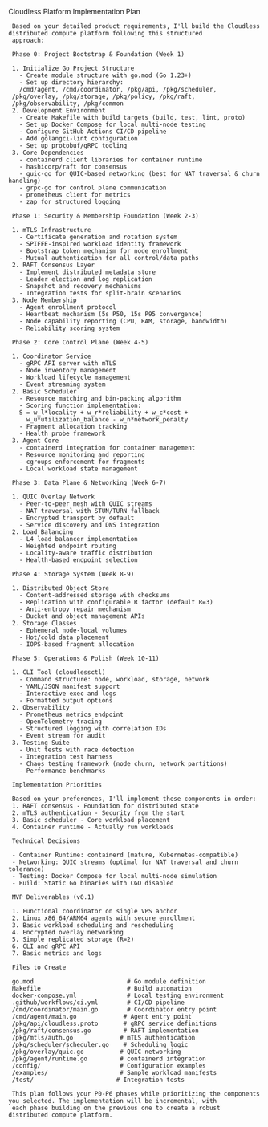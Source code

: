 Cloudless Platform Implementation Plan

     Based on your detailed product requirements, I'll build the Cloudless distributed compute platform following this structured 
     approach:

     Phase 0: Project Bootstrap & Foundation (Week 1)

     1. Initialize Go Project Structure
       - Create module structure with go.mod (Go 1.23+)
       - Set up directory hierarchy:
       /cmd/agent, /cmd/coordinator, /pkg/api, /pkg/scheduler,
     /pkg/overlay, /pkg/storage, /pkg/policy, /pkg/raft, 
     /pkg/observability, /pkg/common
     2. Development Environment
       - Create Makefile with build targets (build, test, lint, proto)
       - Set up Docker Compose for local multi-node testing
       - Configure GitHub Actions CI/CD pipeline
       - Add golangci-lint configuration
       - Set up protobuf/gRPC tooling
     3. Core Dependencies
       - containerd client libraries for container runtime
       - hashicorp/raft for consensus
       - quic-go for QUIC-based networking (best for NAT traversal & churn handling)
       - grpc-go for control plane communication
       - prometheus client for metrics
       - zap for structured logging

     Phase 1: Security & Membership Foundation (Week 2-3)

     1. mTLS Infrastructure
       - Certificate generation and rotation system
       - SPIFFE-inspired workload identity framework
       - Bootstrap token mechanism for node enrollment
       - Mutual authentication for all control/data paths
     2. RAFT Consensus Layer
       - Implement distributed metadata store
       - Leader election and log replication
       - Snapshot and recovery mechanisms
       - Integration tests for split-brain scenarios
     3. Node Membership
       - Agent enrollment protocol
       - Heartbeat mechanism (5s P50, 15s P95 convergence)
       - Node capability reporting (CPU, RAM, storage, bandwidth)
       - Reliability scoring system

     Phase 2: Core Control Plane (Week 4-5)

     1. Coordinator Service
       - gRPC API server with mTLS
       - Node inventory management
       - Workload lifecycle management
       - Event streaming system
     2. Basic Scheduler
       - Resource matching and bin-packing algorithm
       - Scoring function implementation:
       S = w_l*locality + w_r*reliability + w_c*cost + 
         w_u*utilization_balance - w_n*network_penalty
       - Fragment allocation tracking
       - Health probe framework
     3. Agent Core
       - containerd integration for container management
       - Resource monitoring and reporting
       - cgroups enforcement for fragments
       - Local workload state management

     Phase 3: Data Plane & Networking (Week 6-7)

     1. QUIC Overlay Network
       - Peer-to-peer mesh with QUIC streams
       - NAT traversal with STUN/TURN fallback
       - Encrypted transport by default
       - Service discovery and DNS integration
     2. Load Balancing
       - L4 load balancer implementation
       - Weighted endpoint routing
       - Locality-aware traffic distribution
       - Health-based endpoint selection

     Phase 4: Storage System (Week 8-9)

     1. Distributed Object Store
       - Content-addressed storage with checksums
       - Replication with configurable R factor (default R=3)
       - Anti-entropy repair mechanism
       - Bucket and object management APIs
     2. Storage Classes
       - Ephemeral node-local volumes
       - Hot/cold data placement
       - IOPS-based fragment allocation

     Phase 5: Operations & Polish (Week 10-11)

     1. CLI Tool (cloudlessctl)
       - Command structure: node, workload, storage, network
       - YAML/JSON manifest support
       - Interactive exec and logs
       - Formatted output options
     2. Observability
       - Prometheus metrics endpoint
       - OpenTelemetry tracing
       - Structured logging with correlation IDs
       - Event stream for audit
     3. Testing Suite
       - Unit tests with race detection
       - Integration test harness
       - Chaos testing framework (node churn, network partitions)
       - Performance benchmarks

     Implementation Priorities

     Based on your preferences, I'll implement these components in order:
     1. RAFT consensus - Foundation for distributed state
     2. mTLS authentication - Security from the start
     3. Basic scheduler - Core workload placement
     4. Container runtime - Actually run workloads

     Technical Decisions

     - Container Runtime: containerd (mature, Kubernetes-compatible)
     - Networking: QUIC streams (optimal for NAT traversal and churn tolerance)
     - Testing: Docker Compose for local multi-node simulation
     - Build: Static Go binaries with CGO disabled

     MVP Deliverables (v0.1)

     1. Functional coordinator on single VPS anchor
     2. Linux x86_64/ARM64 agents with secure enrollment
     3. Basic workload scheduling and rescheduling
     4. Encrypted overlay networking
     5. Simple replicated storage (R=2)
     6. CLI and gRPC API
     7. Basic metrics and logs

     Files to Create

     go.mod                          # Go module definition
     Makefile                        # Build automation
     docker-compose.yml              # Local testing environment
     .github/workflows/ci.yml        # CI/CD pipeline
     /cmd/coordinator/main.go        # Coordinator entry point
     /cmd/agent/main.go             # Agent entry point
     /pkg/api/cloudless.proto       # gRPC service definitions
     /pkg/raft/consensus.go         # RAFT implementation
     /pkg/mtls/auth.go             # mTLS authentication
     /pkg/scheduler/scheduler.go    # Scheduling logic
     /pkg/overlay/quic.go          # QUIC networking
     /pkg/agent/runtime.go         # containerd integration
     /config/                      # Configuration examples
     /examples/                    # Sample workload manifests
     /test/                       # Integration tests

     This plan follows your P0-P6 phases while prioritizing the components you selected. The implementation will be incremental, with 
     each phase building on the previous one to create a robust distributed compute platform.